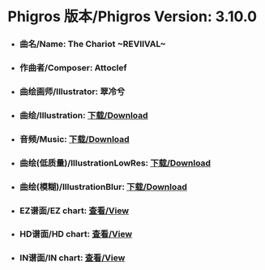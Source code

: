 
# Phigros 版本/Phigros Version:  3.10.0

- ### __曲名/Name:  The Chariot ~REVIIVAL~__

- ### __作曲者/Composer:  Attoclef__

- ### __曲绘画师/Illustrator:  翠冷兮__

- ### __曲绘/Illustration:  [下载/Download](https://github.com/Po6647A/PAR/releases/download/3.10.0/1113.png)__

- ### __音频/Music:  [下载/Download](https://github.com/Po6647A/PAR/releases/download/3.10.0/1765.ogg)__

- ### __曲绘(低质量)/IllustrationLowRes:  [下载/Download](https://github.com/Po6647A/PAR/releases/download/3.10.0/1605.png)__

- ### __曲绘(模糊)/IllustrationBlur:  [下载/Download](https://github.com/Po6647A/PAR/releases/download/3.10.0/1359.png)__


- ### __EZ谱面/EZ chart:  [查看/View](./EZ.json/index.html)__

- ### __HD谱面/HD chart:  [查看/View](./HD.json/index.html)__

- ### __IN谱面/IN chart:  [查看/View](./IN.json/index.html)__
